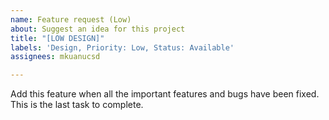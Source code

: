 ```yaml
---
name: Feature request (Low)
about: Suggest an idea for this project
title: "[LOW DESIGN]"
labels: 'Design, Priority: Low, Status: Available'
assignees: mkuanucsd

---
```


Add this feature when all the important features and bugs have been fixed. This is the last task to complete.
